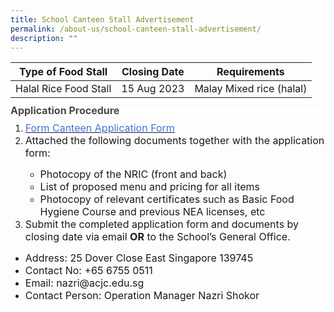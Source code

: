 ```yaml
---
title: School Canteen Stall Advertisement
permalink: /about-us/school-canteen-stall-advertisement/
description: ""
---
```



| Type of Food Stall| Closing Date| Requirements |
| -------- | -------- | -------- |
| Halal Rice Food Stall   | 15 Aug 2023   |Malay Mixed rice (halal)|

<p style="line-height: 0.5; background: white;"><strong><span style="font-size: 12.0pt; color: #484848;">Application Procedure</span></strong></p>
<ol>
<li><span style="font-size: 12.0pt;>Download and complete the application form. </span></li>
<ul>
<li><span style="><a href="https://www.acsj.moe.edu.sg/files/canteenbf7.pdf"><span style="font-size: 12.0pt; color: #4372d6;">Form Canteen Application Form</span></a></span></li>

<li><span style="font-size: 12.0pt;">Attached the following documents together with the application form:</span></li>
<ul>
<li><span style="font-size: 12.0pt;">Photocopy of the NRIC (front and back)</span></li>
<li><span style="font-size: 12.0pt;">List of proposed menu and pricing for all items</span></li>
<li><span style="font-size: 12.0pt;">Photocopy of relevant certificates such as Basic Food Hygiene Course and previous NEA licenses, etc</span></li>
</ul>
<li><span style="font-size: 12.0pt;">Submit the completed application form and documents by closing date via email&nbsp;<strong>OR</strong>&nbsp;to the School’s General Office.</span></li>
</ol>
<ul>
<li><span style="font-size: 12.0pt;">Address: 25 Dover Close East Singapore 139745</span></li>
<li><span style="font-size: 12.0pt;">Contact No: +65 6755 0511</span></li>
<li><span style="font-size: 12.0pt;">Email: nazri@acjc.edu.sg </span></li>
<li><span style="font-size: 12.0pt;">Contact Person: Operation Manager Nazri Shokor </span></li>
</ul>


